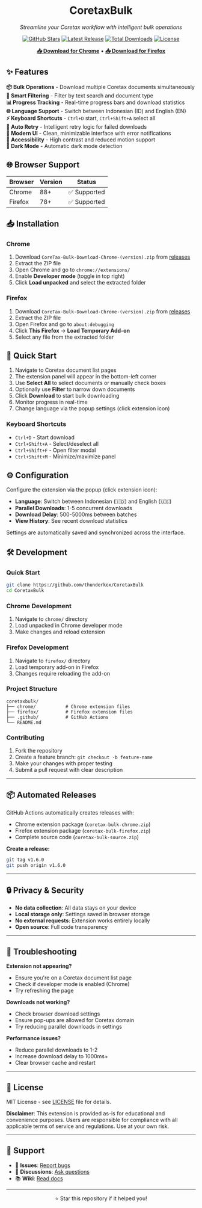 <div align="center">

# CoretaxBulk

*Streamline your Coretax workflow with intelligent bulk operations*

[![GitHub Stars](https://img.shields.io/github/stars/thunderkex/CoretaxBulk?style=flat-square&logo=star&color=yellow)](https://github.com/thunderkex/CoretaxBulk/stargazers)
[![Latest Release](https://img.shields.io/github/v/release/thunderkex/CoretaxBulk?style=flat-square&logo=github&color=blue)](https://github.com/thunderkex/CoretaxBulk/releases/latest)
[![Total Downloads](https://img.shields.io/github/downloads/thunderkex/CoretaxBulk/total?style=flat-square&logo=download&color=green)](https://github.com/thunderkex/CoretaxBulk/releases)
[![License](https://img.shields.io/badge/License-MIT-green?style=flat-square)](https://github.com/thunderkex/CoretaxBulk/blob/main/LICENSE)

**[📥 Download for Chrome](https://github.com/thunderkex/CoretaxBulk/releases/latest)** • **[📥 Download for Firefox](https://github.com/thunderkex/CoretaxBulk/releases/latest)**

</div>

## ✨ Features

**📦 Bulk Operations** - Download multiple Coretax documents simultaneously  
**🎯 Smart Filtering** - Filter by text search and document type  
**📊 Progress Tracking** - Real-time progress bars and download statistics  
**🌐 Language Support** - Switch between Indonesian (ID) and English (EN)  
**⚡ Keyboard Shortcuts** - `Ctrl+D` start, `Ctrl+Shift+A` select all  
**🔄 Auto Retry** - Intelligent retry logic for failed downloads  
**📱 Modern UI** - Clean, minimizable interface with error notifications  
**🎨 Accessibility** - High contrast and reduced motion support  
**🌙 Dark Mode** - Automatic dark mode detection  

## 🌐 Browser Support

| Browser | Version | Status |
|---------|---------|--------|
| Chrome | 88+ | ✅ Supported |
| Firefox | 78+ | ✅ Supported |

## 📥 Installation

### Chrome
1. Download `CoreTax-Bulk-Download-Chrome-(version).zip` from [releases](https://github.com/thunderkex/CoretaxBulk/releases)
2. Extract the ZIP file
3. Open Chrome and go to `chrome://extensions/`
4. Enable **Developer mode** (toggle in top right)
5. Click **Load unpacked** and select the extracted folder

### Firefox  
1. Download `CoreTax-Bulk-Download-Chrome-(version).zip` from [releases](https://github.com/thunderkex/CoretaxBulk/releases)
2. Extract the ZIP file
3. Open Firefox and go to `about:debugging`
4. Click **This Firefox** → **Load Temporary Add-on**
5. Select any file from the extracted folder

## 🚀 Quick Start

1. Navigate to Coretax document list pages
2. The extension panel will appear in the bottom-left corner
3. Use **Select All** to select documents or manually check boxes
4. Optionally use **Filter** to narrow down documents
5. Click **Download** to start bulk downloading
6. Monitor progress in real-time
7. Change language via the popup settings (click extension icon)

### Keyboard Shortcuts
- `Ctrl+D` - Start download
- `Ctrl+Shift+A` - Select/deselect all
- `Ctrl+Shift+F` - Open filter modal
- `Ctrl+Shift+M` - Minimize/maximize panel

## ⚙️ Configuration

Configure the extension via the popup (click extension icon):

- **Language**: Switch between Indonesian (🇮🇩) and English (🇺🇸)
- **Parallel Downloads**: 1-5 concurrent downloads
- **Download Delay**: 500-5000ms between batches
- **View History**: See recent download statistics

Settings are automatically saved and synchronized across the interface.

## 🛠️ Development

### Quick Start
```bash
git clone https://github.com/thunderkex/CoretaxBulk
cd CoretaxBulk
```

### Chrome Development
1. Navigate to `chrome/` directory
2. Load unpacked in Chrome developer mode
3. Make changes and reload extension

### Firefox Development  
1. Navigate to `firefox/` directory
2. Load temporary add-on in Firefox
3. Changes require reloading the add-on

### Project Structure
```
coretaxbulk/
├── chrome/           # Chrome extension files
├── firefox/          # Firefox extension files
├── .github/          # GitHub Actions
└── README.md
```

### Contributing
1. Fork the repository
2. Create a feature branch: `git checkout -b feature-name`
3. Make your changes with proper testing
4. Submit a pull request with clear description

---

## 📦 Automated Releases

GitHub Actions automatically creates releases with:
- Chrome extension package (`coretax-bulk-chrome.zip`)
- Firefox extension package (`coretax-bulk-firefox.zip`)  
- Complete source code (`coretax-bulk-source.zip`)

**Create a release:**
```bash
git tag v1.6.0
git push origin v1.6.0
```

---

## 🔒 Privacy & Security

- **No data collection**: All data stays on your device
- **Local storage only**: Settings saved in browser storage
- **No external requests**: Extension works entirely locally
- **Open source**: Full code transparency

---

## 🐛 Troubleshooting

**Extension not appearing?**
- Ensure you're on a Coretax document list page
- Check if developer mode is enabled (Chrome)
- Try refreshing the page

**Downloads not working?**
- Check browser download settings
- Ensure pop-ups are allowed for Coretax domain
- Try reducing parallel downloads in settings

**Performance issues?**
- Reduce parallel downloads to 1-2
- Increase download delay to 1000ms+
- Clear browser cache and restart

---

## 📄 License

MIT License - see [LICENSE](LICENSE) file for details.

**Disclaimer**: This extension is provided as-is for educational and convenience purposes. Users are responsible for compliance with all applicable terms of service and regulations. Use at your own risk.

---

## 💬 Support

- 🐛 **Issues**: [Report bugs](https://github.com/thunderkex/CoretaxBulk/issues/new/choose)
- 💭 **Discussions**: [Ask questions](https://github.com/thunderkex/CoretaxBulk/discussions)  
- 📚 **Wiki**: [Read docs](https://github.com/thunderkex/CoretaxBulk/wiki)

---

<div align="center">

⭐ Star this repository if it helped you!

</div>